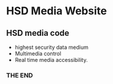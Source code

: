 # HSD Media Website

## HSD media code

- highest security data medium
- Multimedia control
- Real time media accessibility.


### THE END

